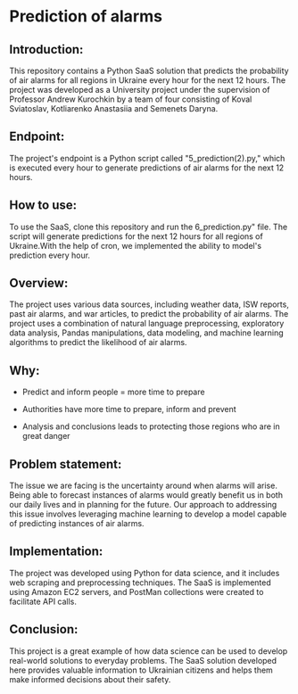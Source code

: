 # Prediction of alarms 

## Introduction:
This repository contains a Python SaaS solution that predicts the probability of air alarms for all regions in Ukraine every hour for the next 12 hours. The project was developed as a University project under the supervision of Professor Andrew Kurochkin by a team of four consisting of Koval Sviatoslav, Kotliarenko Anastasiia and Semenets Daryna. 

## Endpoint:
The project's endpoint is a Python script called "5_prediction(2).py," which is executed every hour to generate predictions of air alarms for the next 12 hours.

## How to use:
To use the SaaS, clone this repository and run the 6_prediction.py" file. The script will generate predictions for the next 12 hours for all regions of Ukraine.With the help of cron, we implemented the ability to model's prediction every hour.


## Overview:
The project uses various data sources, including weather data, ISW reports, past air alarms, and war articles, to predict the probability of air alarms. The project uses a combination of natural language preprocessing, exploratory data analysis, Pandas manipulations, data modeling, and machine learning algorithms to predict the likelihood of air alarms.


## Why:
- Predict and inform people = more time to prepare​

- Authorities have more time to prepare, inform and prevent ​

- Analysis and conclusions leads to protecting those regions who are in great danger​


## Problem statement:
The issue we are facing is the uncertainty around when alarms will arise. Being able to forecast instances of alarms would greatly benefit us in both our daily lives and in planning for the future. Our approach to addressing this issue involves leveraging machine learning to develop a model capable of predicting instances of air alarms.​

## Implementation:
The project was developed using Python for data science, and it includes web scraping and preprocessing techniques. The SaaS is implemented using Amazon EC2 servers, and PostMan collections were created to facilitate API calls.

## Conclusion:
This project is a great example of how data science can be used to develop real-world solutions to everyday problems. The SaaS solution developed here provides valuable information to Ukrainian citizens and helps them make informed decisions about their safety.
